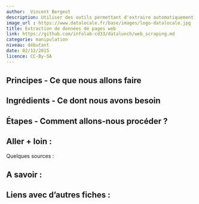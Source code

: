 ```yaml
---
author:  Vincent Bergeot
description: Utiliser des outils permettant d'extraire automatiquement des données d'un site web
image_url : https://www.datalocale.fr/base/images/logo-datalocale.jpg
title: Extraction de données de pages web
link: https://github.com/infolab-cd33/datalunch/web_scraping.md
categorie: manipulation
niveau: débutant
date: 02/12/2015
licence: CC-By-SA
---
```


## Principes - Ce que nous allons faire

## Ingrédients - Ce dont nous avons besoin

## Étapes - Comment allons-nous procéder ?



## Aller + loin :
Quelques sources :

## A savoir :

## Liens avec d’autres fiches :

